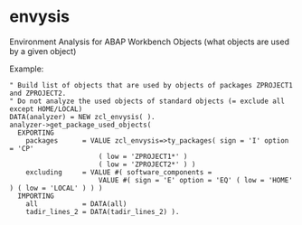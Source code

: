 # envysis
Environment Analysis for ABAP Workbench Objects (what objects are used by a given object)

Example:
```
" Build list of objects that are used by objects of packages ZPROJECT1 and ZPROJECT2.
" Do not analyze the used objects of standard objects (= exclude all except HOME/LOCAL)
DATA(analyzer) = NEW zcl_envysis( ).
analyzer->get_package_used_objects(
  EXPORTING
    packages      = VALUE zcl_envysis=>ty_packages( sign = 'I' option = 'CP' 
                      ( low = 'ZPROJECT1*' )
                      ( low = 'ZPROJECT2*' ) )
    excluding     = VALUE #( software_components =
                      VALUE #( sign = 'E' option = 'EQ' ( low = 'HOME' ) ( low = 'LOCAL' ) ) )
  IMPORTING
    all           = DATA(all)
    tadir_lines_2 = DATA(tadir_lines_2) ).
```
